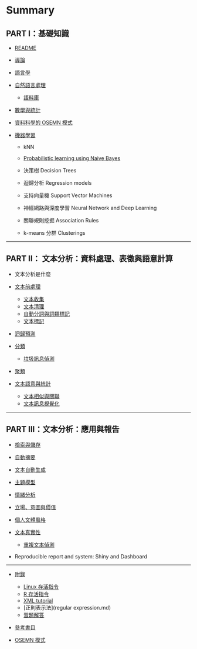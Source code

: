 # Summary

## PART I：基礎知識

* [README](README.md)
* [導論](introductionmd.md)
* [語言學](linguistic_fundamentals.md)


* [自然語言處理](nlp.md)
  * [語料庫](corpus.md)


* [數學與統計](math_fundamentals.md)


* [資料科學的 OSEMN 模式](osemn-模式.md)

* [機器學習](machine_learning.md)

  * kNN
  * [Probabilistic learning using Naive Bayes ](bayesian_network.md)
  * 決策樹 Decision Trees
  * 迴歸分析 Regression models

  * 支持向量機 Support Vector Machines
  * 神經網路與深度學習 Neural Network and Deep Learning
  * 關聯規則挖掘 Association Rules
  * k-means 分群 Clusterings











---

## PART II： 文本分析：資料處理、表徵與語意計算

* 文本分析是什麼

* [文本前處理](text_preprocessing.md)

  * [文本收集](text_collection.md)
  * [文本清理](cleaning.md)
  * [自動分詞與詞類標記](cws_pos.md)
  * [文本標記](text_annotation.md)

* [迴歸預測](regression.md)

* [分類](text_classification.md)

  * [垃圾訊息偵測](spam.md)

* [聚類](text-clustering.md)

* [文本語意與統計](text_semantics.md)
  * [文本相似與關聯](similarity_association.md)
  * [文本訊息視覺化](visualization.md)


---

## PART III：文本分析：應用與報告

* [檢索與儲存](text_retrieval_storage.md)
* [自動摘要](text_summarization.md)
* [文本自動生成](text_generator.md)
* [主題模型](topic-modeling.md)
* [情緒分析](sentiment_analysis.md)
* [立場、意圖與價值](stance-detection.md)
* [個人文體風格](stylometrics.md)
* [文本真實性](authenticity.md)
  * [重複文本偵測](textreuse_md.md)


* Reproducible report and system: Shiny and Dashboard

---

* [附錄](appendix.md)

  * [Linux 存活指令](linux_survival.md)
  * [R 存活指令](r_survival.md)
  * [XML tutorial](xml_tutorial.md)
  * [正則表示法](regular expression.md)
  * [習題解答](solution.md)

* [參考書目](references.md)

* [OSEMN 模式](osemn-模式.md)

